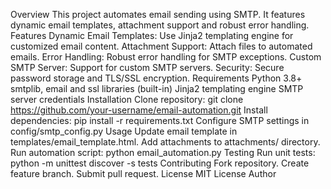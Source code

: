 Overview
This project automates email sending using SMTP. It features dynamic email templates, attachment support and robust error handling.
Features
Dynamic Email Templates: Use Jinja2 templating engine for customized email content.
Attachment Support: Attach files to automated emails.
Error Handling: Robust error handling for SMTP exceptions.
Custom SMTP Server: Support for custom SMTP servers.
Security: Secure password storage and TLS/SSL encryption.
Requirements
Python 3.8+
smtplib, email and ssl libraries (built-in)
Jinja2 templating engine
SMTP server credentials
Installation
Clone repository: git clone https://github.com/your-username/email-automation.git
Install dependencies: pip install -r requirements.txt
Configure SMTP settings in config/smtp_config.py
Usage
Update email template in templates/email_template.html.
Add attachments to attachments/ directory.
Run automation script: python email_automation.py
Testing
Run unit tests: python -m unittest discover -s tests
Contributing
Fork repository.
Create feature branch.
Submit pull request.
License
MIT License
Author

